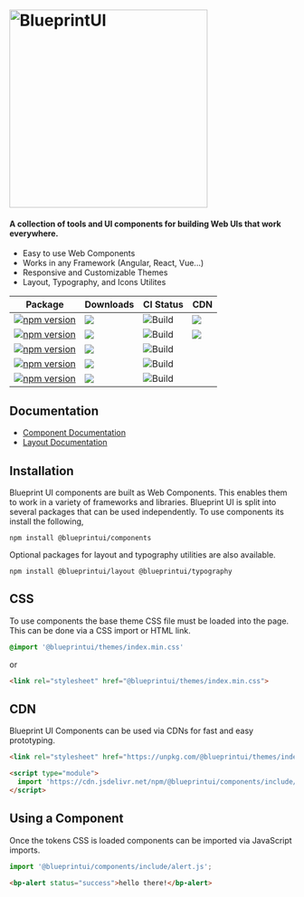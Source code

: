 <h1><img src="https://blueprintui.dev/assets/images/logo-neutral.svg" style="width: 350px" alt="BlueprintUI" /></h1>

#### A collection of tools and UI components for building Web UIs that work everywhere.

- Easy to use Web Components
- Works in any Framework (Angular, React, Vue...)
- Responsive and Customizable Themes
- Layout, Typography, and Icons Utilites


| Package       | Downloads     | CI Status     | CDN            |
| ------------- | ------------- | --------------| -------------- |
| [![npm version](https://img.shields.io/npm/v/@blueprintui/components?color=%2334D058&label=%40blueprintui%2Fcomponents)](https://www.npmjs.com/package/@blueprintui/components) | [![](https://img.shields.io/npm/dm/@blueprintui/components?color=%2334D058)](https://www.jsdelivr.com/package/npm/@blueprintui/components) | ![Build](https://github.com/blueprintui/blueprintui/actions/workflows/build.yml/badge.svg) | [![](https://img.shields.io/jsdelivr/npm/hm/@blueprintui/components?color=%2334D058)](https://www.jsdelivr.com/package/npm/@blueprintui/components) |
| [![npm version](https://img.shields.io/npm/v/@blueprintui/icons?color=%2334D058&label=%40blueprintui%2Ficons)](https://www.npmjs.com/package/@blueprintui/icons) | [![](https://img.shields.io/npm/dm/@blueprintui/icons?color=%2334D058)](https://www.jsdelivr.com/package/npm/@blueprintui/icons) | ![Build](https://github.com/blueprintui/blueprintui/actions/workflows/build.yml/badge.svg) | [![](https://img.shields.io/jsdelivr/npm/hm/@blueprintui/icons?color=%2334D058)](https://www.jsdelivr.com/package/npm/@blueprintui/icons) |
| [![npm version](https://img.shields.io/npm/v/@blueprintui/layout?color=%2334D058&label=%40blueprintui%2Flayout)](https://www.npmjs.com/package/@blueprintui/layout) | [![](https://img.shields.io/npm/dm/@blueprintui/layout?color=%2334D058)](https://www.jsdelivr.com/package/npm/@blueprintui/layout) | ![Build](https://github.com/blueprintui/blueprintui/actions/workflows/build.yml/badge.svg) |  |
| [![npm version](https://img.shields.io/npm/v/@blueprintui/themes?color=%2334D058&label=%40blueprintui%2Fthemes)](https://www.npmjs.com/package/@blueprintui/themes) | [![](https://img.shields.io/npm/dm/@blueprintui/themes?color=%2334D058)](https://www.jsdelivr.com/package/npm/@blueprintui/themes) | ![Build](https://github.com/blueprintui/blueprintui/actions/workflows/build.yml/badge.svg) |  |
| [![npm version](https://img.shields.io/npm/v/@blueprintui/typography?color=%2334D058&label=%40blueprintui%2Ftypography)](https://www.npmjs.com/package/@blueprintui/typography) | [![](https://img.shields.io/npm/dm/@blueprintui/typography?color=%2334D058)](https://www.jsdelivr.com/package/npm/@blueprintui/typography) | ![Build](https://github.com/blueprintui/blueprintui/actions/workflows/build.yml/badge.svg) |  |

## Documentation

- [Component Documentation](https://blueprintui.dev)
- [Layout Documentation](https://layout.blueprintui.dev)

## Installation

Blueprint UI components are built as Web Components. This enables them to work in a variety of frameworks and libraries. Blueprint UI is split into several packages that can be used independently. To use components its install the following,

```shell
npm install @blueprintui/components
```

Optional packages for layout and typography utilities are also available.

```shell
npm install @blueprintui/layout @blueprintui/typography
```

## CSS

To use components the base theme CSS file must be loaded into the page. This can be done via a CSS import or HTML link.

```css
@import '@blueprintui/themes/index.min.css'
```

or

```html
<link rel="stylesheet" href="@blueprintui/themes/index.min.css"> 
```

## CDN

Blueprint UI Components can be used via CDNs for fast and easy prototyping.

```html
<link rel="stylesheet" href="https://unpkg.com/@blueprintui/themes/index.min.css">

<script type="module">
  import 'https://cdn.jsdelivr.net/npm/@blueprintui/components/include/alert.js/+esm';
</script>
```

## Using a Component

Once the tokens CSS is loaded components can be imported via JavaScript imports.

```javascript
import '@blueprintui/components/include/alert.js';
```

```html
<bp-alert status="success">hello there!</bp-alert>
```
